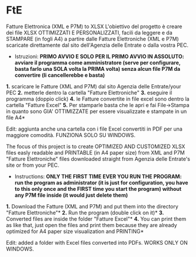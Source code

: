 # FtE
Fatture Elettronica (XML e P7M) to XLSX
 L'obiettivo del progetto è creare dei file XLSX OTTIMIZZATI E PERSONALIZZATI, facili da leggere e da STAMPARE (in fogli A4) a partire dalle Fatture Elettroniche (XML e P7M) scaricate direttamente dal sito dell'Agenzia delle Entrate o dalla vostra PEC.
* Istruzioni: 
 __PRIMO AVVIO E SOLO PER IL PRIMO AVVIO IN ASSOLUTO: avviare il programma come amministratore (serve per configurare, basta farlo una SOLA volta la PRIMA volta) senza alcun file P7M da convertire (li cancellerebbe e basta)__

__1.__  scaricare le Fatture (XML and P7M) dal sito Agenzia delle Entrate/your PEC
__2.__  metterle dentro la cartella "Fatture Elettroniche" 
__3.__  eseguire il programma (doppio click)
__4.__  le Fatture convertite in file excel sono dentro la cartella "Fatture Excel" 
__5.__  Per stamparle basta che le apri e fai File->Stampa in quanto sono GIA' OTTIMIZZATE per essere visualizzate e stampate in un file A4*

Edit: aggiunta anche una cartella con i file Excel convertiti in PDF per una maggiore comodità. FUNZIONA SOLO SU WINDOWS.

The focus of this project is to create OPTIMIZED AND CUSTOMIZED XLSX files easly readable and PRINTABLE (in A4 paper size) from XML and P7M "Fatture Elettroniche" files downloaded straight from Agenzia delle Entrate's site or from your PEC. 
* Instructions:
__ONLY THE FIRST TIME EVER YOU RUN THE PROGRAM: run the program as administrator (it is just for configuration, you have to this only once and the FIRST time you start the program) without any P7M file inside (it would just delete them)__

__1.__  Download the Fatture (XML and P7M) and put them into the directory "Fatture Elettroniche"*
__2.__  Run the program (double click on it)*
__3.__  Converted files are inside the folder "Fatture Excel"*
__4.__  You can print them as like that, just open the files and print them because they are already optimized for A4 paper size visualization and PRINTING*

Edit: added a folder with Excel files converted into PDFs. WORKS ONLY ON WINDOWS.
